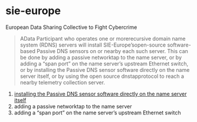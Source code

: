 # sie-europe
European Data Sharing Collective to Fight Cybercrime


> AData Participant who operates one or morerecursive domain name system (RDNS) servers will install SIE-Europe’sopen-source software-based Passive DNS sensors on or nearby each such server. This can be done by adding a passive networktap to the name server, or by adding a “span port” on the name server’s upstream Ethernet switch, or by installing the Passive DNS sensor software directly on the name server itself, or by using the open source dnstapprotocol to reach a nearby telemetry collection server.


1. [installing the Passive DNS sensor software directly on the name server itself](install2nameserver.md)
1. adding a passive networktap to the name server
1. adding a “span port” on the name server’s upstream Ethernet switch
